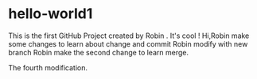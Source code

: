 # hello-world1
This is the first GitHub Project created by Robin . It's cool !
Hi,Robin make some changes to learn about change and commit
Robin modify with new branch
Robin make the second change to learn merge.

The fourth modification.
